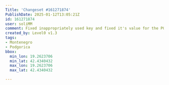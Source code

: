 ```yaml
---
Title: 'Changeset #161271874'
PublishDate: 2025-01-12T13:05:21Z
id: 161271874
user: soliMM
comment: Fixed inappropriately used key and fixed it's value for the POI in Montenegro
created_by: Level0 v1.3
tags:
- Montenegro
- Podgorica
bbox:
  min_lon: 19.2623706
  min_lat: 42.4340432
  max_lon: 19.2623706
  max_lat: 42.4340432

---
```

